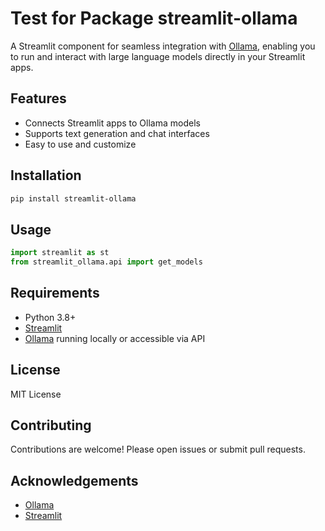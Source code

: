 # Test for Package streamlit-ollama

A Streamlit component for seamless integration with [Ollama](https://ollama.com/), enabling you to run and interact with large language models directly in your Streamlit apps.

## Features

- Connects Streamlit apps to Ollama models
- Supports text generation and chat interfaces
- Easy to use and customize

## Installation

```bash
pip install streamlit-ollama
```

## Usage

```python
import streamlit as st
from streamlit_ollama.api import get_models
```

## Requirements

- Python 3.8+
- [Streamlit](https://streamlit.io/)
- [Ollama](https://ollama.com/) running locally or accessible via API

## License

MIT License

## Contributing

Contributions are welcome! Please open issues or submit pull requests.

## Acknowledgements

- [Ollama](https://ollama.com/)
- [Streamlit](https://streamlit.io/)

